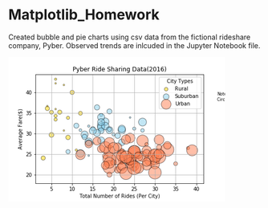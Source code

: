 # Matplotlib_Homework
Created bubble and pie charts using csv data from the fictional rideshare company, Pyber. Observed trends are inlcuded in the Jupyter Notebook file. 

![Bubble Chart](https://github.com/Atchub1/Matplotlib-Pyber/blob/master/images/Pyber%20Ride%20Sharing%20Data(2016).png)


